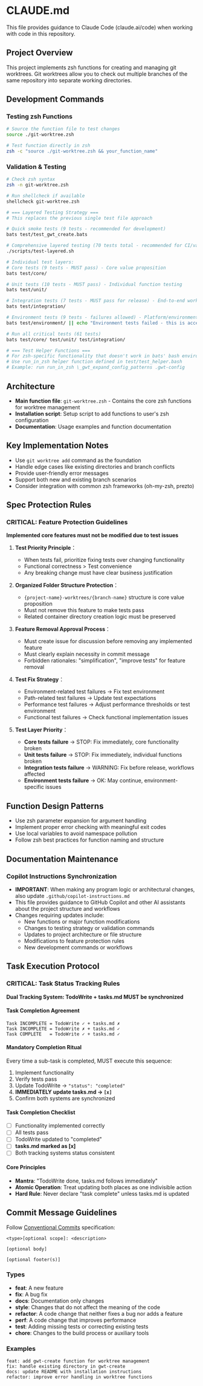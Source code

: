 # CLAUDE.md

This file provides guidance to Claude Code (claude.ai/code) when working with code in this repository.

## Project Overview

This project implements zsh functions for creating and managing git worktrees. Git worktrees allow you to check out multiple branches of the same repository into separate working directories.

## Development Commands

### Testing zsh Functions

```bash
# Source the function file to test changes
source ./git-worktree.zsh

# Test function directly in zsh
zsh -c "source ./git-worktree.zsh && your_function_name"
```

### Validation & Testing

```bash
# Check zsh syntax
zsh -n git-worktree.zsh

# Run shellcheck if available
shellcheck git-worktree.zsh

# === Layered Testing Strategy ===
# This replaces the previous single test file approach

# Quick smoke tests (9 tests - recommended for development)
bats test/test_gwt_create.bats

# Comprehensive layered testing (70 tests total - recommended for CI/validation)
./scripts/test-layered.sh

# Individual test layers:
# Core tests (9 tests - MUST pass) - Core value proposition
bats test/core/

# Unit tests (10 tests - MUST pass) - Individual function testing
bats test/unit/

# Integration tests (7 tests - MUST pass for release) - End-to-end workflows
bats test/integration/

# Environment tests (9 tests - failures allowed) - Platform/environment specific
bats test/environment/ || echo "Environment tests failed - this is acceptable"

# Run all critical tests (61 tests)
bats test/core/ test/unit/ test/integration/

# === Test Helper Functions ===
# For zsh-specific functionality that doesn't work in bats' bash environment:
# Use run_in_zsh helper function defined in test/test_helper.bash
# Example: run run_in_zsh \_gwt_expand_config_patterns .gwt-config
```

## Architecture

- **Main function file**: `git-worktree.zsh` - Contains the core zsh functions for worktree management
- **Installation script**: Setup script to add functions to user's zsh configuration
- **Documentation**: Usage examples and function documentation

## Key Implementation Notes

- Use `git worktree add` command as the foundation
- Handle edge cases like existing directories and branch conflicts
- Provide user-friendly error messages
- Support both new and existing branch scenarios
- Consider integration with common zsh frameworks (oh-my-zsh, prezto)

## Spec Protection Rules

### CRITICAL: Feature Protection Guidelines

**Implemented core features must not be modified due to test issues**

1. **Test Priority Principle**：

   - When tests fail, prioritize fixing tests over changing functionality
   - Functional correctness > Test convenience
   - Any breaking change must have clear business justification

2. **Organized Folder Structure Protection**：

   - `{project-name}-worktrees/{branch-name}` structure is core value proposition
   - Must not remove this feature to make tests pass
   - Related container directory creation logic must be preserved

3. **Feature Removal Approval Process**：

   - Must create issue for discussion before removing any implemented feature
   - Must clearly explain necessity in commit message
   - Forbidden rationales: "simplification", "improve tests" for feature removal

4. **Test Fix Strategy**：

   - Environment-related test failures → Fix test environment
   - Path-related test failures → Update test expectations
   - Performance test failures → Adjust performance thresholds or test environment
   - Functional test failures → Check functional implementation issues

5. **Test Layer Priority**：
   - **Core tests failure** → STOP: Fix immediately, core functionality broken
   - **Unit tests failure** → STOP: Fix immediately, individual functions broken
   - **Integration tests failure** → WARNING: Fix before release, workflows affected
   - **Environment tests failure** → OK: May continue, environment-specific issues

## Function Design Patterns

- Use zsh parameter expansion for argument handling
- Implement proper error checking with meaningful exit codes
- Use local variables to avoid namespace pollution
- Follow zsh best practices for function naming and structure

## Documentation Maintenance

### Copilot Instructions Synchronization

- **IMPORTANT**: When making any program logic or architectural changes, also update `.github/copilot-instructions.md`
- This file provides guidance to GitHub Copilot and other AI assistants about the project structure and workflows
- Changes requiring updates include:
  - New functions or major function modifications
  - Changes to testing strategy or validation commands
  - Updates to project architecture or file structure
  - Modifications to feature protection rules
  - New development commands or workflows

## Task Execution Protocol

### CRITICAL: Task Status Tracking Rules

**Dual Tracking System: TodoWrite + tasks.md MUST be synchronized**

#### Task Completion Agreement

```
Task INCOMPLETE = TodoWrite ✓ + tasks.md ✗
Task INCOMPLETE = TodoWrite ✗ + tasks.md ✓
Task COMPLETE   = TodoWrite ✓ + tasks.md ✓
```

#### Mandatory Completion Ritual

Every time a sub-task is completed, MUST execute this sequence:

1. Implement functionality
2. Verify tests pass
3. Update TodoWrite → `"status": "completed"`
4. **IMMEDIATELY update tasks.md → `[x]`**
5. Confirm both systems are synchronized

#### Task Completion Checklist

- [ ] Functionality implemented correctly
- [ ] All tests pass
- [ ] TodoWrite updated to "completed"
- [ ] **tasks.md marked as [x]**
- [ ] Both tracking systems status consistent

#### Core Principles

- **Mantra**: "TodoWrite done, tasks.md follows immediately"
- **Atomic Operation**: Treat updating both places as one indivisible action
- **Hard Rule**: Never declare "task complete" unless tasks.md is updated

## Commit Message Guidelines

Follow [Conventional Commits](https://www.conventionalcommits.org/en/v1.0.0/) specification:

```
<type>[optional scope]: <description>

[optional body]

[optional footer(s)]
```

### Types

- **feat**: A new feature
- **fix**: A bug fix
- **docs**: Documentation only changes
- **style**: Changes that do not affect the meaning of the code
- **refactor**: A code change that neither fixes a bug nor adds a feature
- **perf**: A code change that improves performance
- **test**: Adding missing tests or correcting existing tests
- **chore**: Changes to the build process or auxiliary tools

### Examples

```
feat: add gwt-create function for worktree management
fix: handle existing directory in gwt-create
docs: update README with installation instructions
refactor: improve error handling in worktree functions
```
